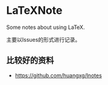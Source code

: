 # LaTeXNote

Some notes about using LaTeX.

主要以Issues的形式进行记录。

## 比较好的资料

* https://github.com/huangxg/lnotes

